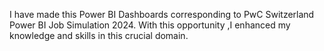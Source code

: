 I have made this Power BI Dashboards corresponding to PwC Switzerland Power BI Job Simulation 2024.
With this opportunity ,I enhanced my knowledge and skills in this crucial domain.
